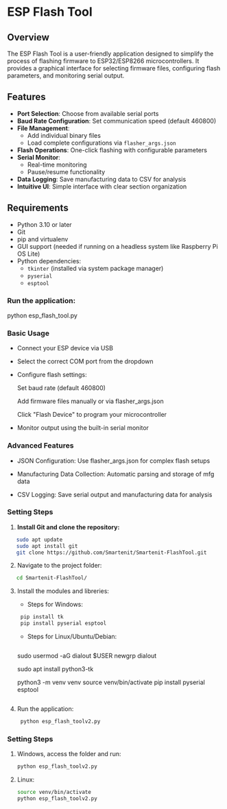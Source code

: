 # ESP Flash Tool

## Overview

The ESP Flash Tool is a user-friendly application designed to simplify the process of flashing firmware to ESP32/ESP8266 microcontrollers. It provides a graphical interface for selecting firmware files, configuring flash parameters, and monitoring serial output.

## Features

- **Port Selection**: Choose from available serial ports
- **Baud Rate Configuration**: Set communication speed (default 460800)
- **File Management**: 
  - Add individual binary files
  - Load complete configurations via `flasher_args.json`
- **Flash Operations**: One-click flashing with configurable parameters
- **Serial Monitor**: 
  - Real-time monitoring
  - Pause/resume functionality
- **Data Logging**: Save manufacturing data to CSV for analysis
- **Intuitive UI**: Simple interface with clear section organization

## Requirements

- Python 3.10 or later
- Git
- pip and virtualenv
- GUI support (needed if running on a headless system like Raspberry Pi OS Lite)
- Python dependencies:
  - `tkinter` (installed via system package manager)
  - `pyserial`
  - `esptool`

### Run the application:

python esp_flash_tool.py

### Basic Usage
- Connect your ESP device via USB

- Select the correct COM port from the dropdown

- Configure flash settings:

  Set baud rate (default 460800)

  Add firmware files manually or via flasher_args.json

  Click "Flash Device" to program your microcontroller

- Monitor output using the built-in serial monitor

### Advanced Features
-  JSON Configuration: Use flasher_args.json for complex flash setups

-  Manufacturing Data Collection: Automatic parsing and storage of mfg data

-  CSV Logging: Save serial output and manufacturing data for analysis

### Setting Steps

1. **Install Git and clone the repository:**
   
```bash
   sudo apt update
   sudo apt install git
   git clone https://github.com/Smartenit/Smartenit-FlashTool.git
 ```
2. Navigate to the project folder:
```bash
   cd Smartenit-FlashTool/
 ```
3. Install the modules and libreries:
   - Steps for Windows:
   ```bash
    pip install tk
    pip install pyserial esptool
    ```
   - Steps for Linux/Ubuntu/Debian:
     ```bash
    sudo usermod -aG dialout $USER 
    newgrp dialout

    sudo apt install python3-tk 

    python3 -m venv venv 
    source venv/bin/activate
    pip install pyserial esptool
    ```
4. Run the application:
   ```bash
    python esp_flash_toolv2.py
    ```
### Setting Steps
1. Windows, access the folder and run:
      ```bash
    python esp_flash_toolv2.py
    ```
3. Linux:
      ```bash
    source venv/bin/activate
    python esp_flash_toolv2.py
    ```
